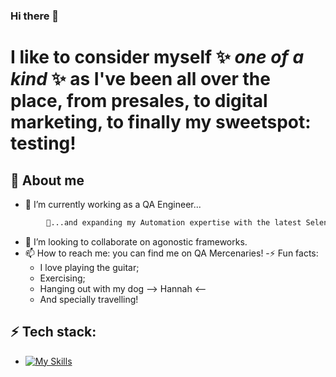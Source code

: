 ### Hi there 👋


# I like to consider myself ✨ _one of a kind_ ✨ as I've been all over the place, from presales, to digital marketing, to finally my sweetspot: testing!


## :beginner: About me
- 🔭 I’m currently working as a QA Engineer...
```sh
        🌱...and expanding my Automation expertise with the latest Selenium!
```
- 👯 I’m looking to collaborate on agonostic frameworks.
- 📫 How to reach me: you can find me on QA Mercenaries!
-⚡ Fun facts:
    - I love playing the guitar;
    - Exercising;
    - Hanging out with my dog --> Hannah <--
    - And specially travelling!

## :zap: Tech stack:

* [![My Skills](https://skillicons.dev/icons?i=mysql,selenium,java,git,docker,rest-assured)](https://skillicons.dev)
